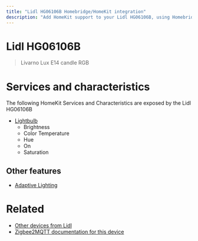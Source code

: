 ```yaml
---
title: "Lidl HG06106B Homebridge/HomeKit integration"
description: "Add HomeKit support to your Lidl HG06106B, using Homebridge, Zigbee2MQTT and homebridge-z2m."
---
```

<!---
This file has been GENERATED using src/docgen/docgen.ts
DO NOT EDIT THIS FILE MANUALLY!
-->
# Lidl HG06106B
> Livarno Lux E14 candle RGB


# Services and characteristics
The following HomeKit Services and Characteristics are exposed by
the Lidl HG06106B

* [Lightbulb](../../light.md)
  * Brightness
  * Color Temperature
  * Hue
  * On
  * Saturation

## Other features
* [Adaptive Lighting](../../light.md)

# Related
* [Other devices from Lidl](../index.md#lidl)
* [Zigbee2MQTT documentation for this device](https://www.zigbee2mqtt.io/devices/HG06106B.html)